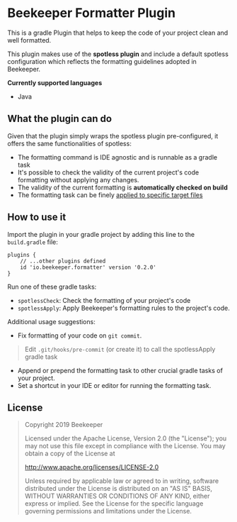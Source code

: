 # Beekeeper Formatter Plugin

This is a gradle Plugin that helps to keep the code of your project clean and well formatted.

This plugin makes use of the **spotless plugin** and include a default spotless configuration which reflects the formatting guidelines adopted in Beekeeper.

**Currently supported languages**
* Java



## What the plugin can do

Given that the plugin simply wraps the spotless plugin pre-configured, it offers the same functionalities of spotless:
* The formatting command is IDE agnostic and is runnable as a gradle task
* It's possible to check the validity of the current project's code formatting without applying any changes.
* The validity of the current formatting is **automatically checked on build**
* The formatting task can be finely [applied to specific target files](https://github.com/diffplug/spotless/tree/master/plugin-gradle#can-i-apply-spotless-to-specific-files)


## How to use it

Import the plugin in your gradle project by adding this line to the `build.gradle` file:
```grovy
plugins {
    // ...other plugins defined
    id 'io.beekeeper.formatter' version '0.2.0'
}
```

Run one of these gradle tasks:
* `spotlessCheck`: Check the formatting of your project's code
* `spotlessApply`: Apply Beekeeper's formatting rules to the project's code.

Additional usage suggestions:
* Fix formatting of your code on `git commit`.
> Edit `.git/hooks/pre-commit` (or create it) to call the spotlessApply gradle task
* Append or prepend the formatting task to other crucial gradle tasks of your project.
* Set a shortcut in your IDE or editor for running the formatting task.



## License
> Copyright 2019 Beekeeper
>
>Licensed under the Apache License, Version 2.0 (the "License");
>you may not use this file except in compliance with the License.
>You may obtain a copy of the License at
>
>   http://www.apache.org/licenses/LICENSE-2.0
>
>Unless required by applicable law or agreed to in writing, software
>distributed under the License is distributed on an "AS IS" BASIS,
>WITHOUT WARRANTIES OR CONDITIONS OF ANY KIND, either express or implied.
>See the License for the specific language governing permissions and
>limitations under the License.

